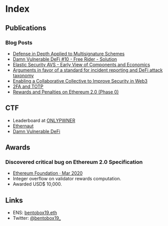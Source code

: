 # Index

## Publications

### Blog Posts

* [Defense in Depth Applied to Multisignature Schemes](https://bentobox19.github.io/posts/defense-in-depth-applied-to-multisig-schemes)
* [Damn Vulnerable DeFi #10 - Free Rider - Solution](https://bentobox19.github.io/posts/dvd-10-free-rider-challenge)
* [Elastic Security AVS - Early View of Components and Economics](https://bentobox19.github.io/posts/elastic-security-avs-early-view)
* [Arguments in favor of a standard for incident reporting and DeFi attack taxonomy](https://bentobox19.github.io/posts/stix-and-defi-attack-taxonomy)
* [Enabling a Collaborative Collective to Improve Security in Web3](https://consensys.io/blog/enabling-collaborative-collective-improve-security-web3)
* [2FA and TOTP](https://bentobox19.github.io/posts/2fa-and-totp)
* [Rewards and Penalties on Ethereum 2.0 (Phase 0)](https://consensyscodefi.medium.com/rewards-and-penalties-on-ethereum-2-0-phase-0-consensys-codefi-50d9bc5e98e5)

## CTF

* Leaderboard at [ONLYPWNER](https://onlypwner.xyz/leaderboard)
* [Ethernaut](https://github.com/bentobox19/ethernaut)
* [Damn Vulnerable DeFi](https://github.com/bentobox19/damn-vulnerable-defi)

## Awards

### Discovered critical bug on Ethereum 2.0 Specification

* [Ethereum Foundation · Mar 2020](https://blog.ethereum.org/2020/03/31/eth2-quick-update-no-10/)
* Integer overflow on validator rewards computation.
* Awarded USD$ 10,000.

## Links

* ENS: [bentobox19.eth](https://app.ens.domains/bentobox19.eth)
* Twitter: [@bentobox19\_](https://twitter.com/bentobox19_)
